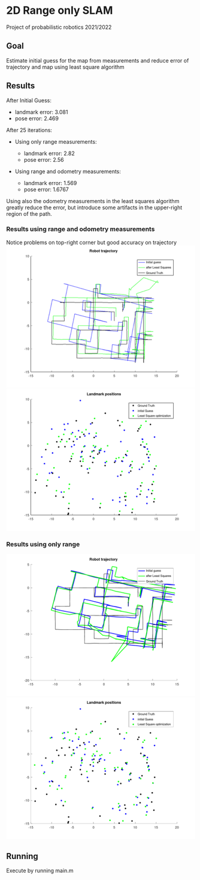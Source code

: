 # 2D Range only SLAM
Project of probabilistic robotics 2021/2022

## Goal
Estimate initial guess for the map from measurements and reduce error of trajectory and map using least square algorithm


## Results
After Initial Guess:
- landmark error: 3.081
- pose error: 2.469

After 25 iterations:

- Using only range measurements:
     - landmark error: 2.82
     - pose error: 2.56

- Using range and odometry measurements:
     - landmark error: 1.569
     - pose error: 1.6767

Using also the odometry measurements in the least squares algorithm greatly reduce the error, but introduce some artifacts in the upper-right region of the path.

### Results using range and odometry measurements

Notice problems on top-right corner but good accuracy on trajectory
![Results using range and odometry](trajectory_plot.png "Trajectory using range and odometry")
![Results using range and odometry 2](landmark_plot_no_outlier.png "landmark using range and odometry")

### Results using only range
![Results using range](trajectory_plot_only_range.png "Trajectory using only range")
![Results using range 2](landmark_plot_no_outlier_only_range.png "landmark using only range")

## Running
Execute by running main.m
